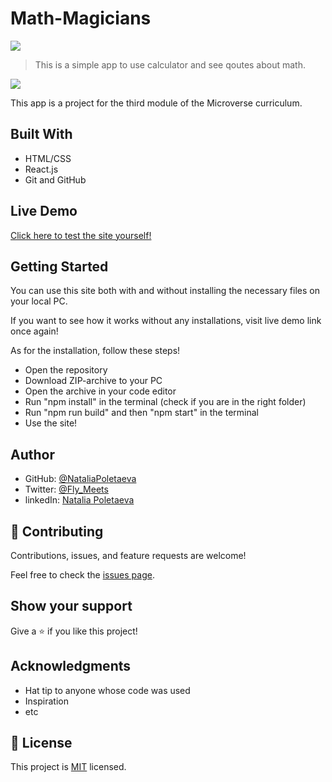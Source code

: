 # Math-Magicians

![](https://img.shields.io/badge/Microverse-blueviolet)

> This is a simple app to use calculator and see qoutes about math.

![](https://user-images.githubusercontent.com/91270103/149160530-3f4cb2b8-67ac-417b-a7cc-153061dbe7d4.png)


This app is a project for the third module of the Microverse curriculum.

## Built With

- HTML/CSS
- React.js
- Git and GitHub

## Live Demo

[Click here to test the site yourself!](https://sleepy-panini-905730.netlify.app/home)

## Getting Started

You can use this site both with and without installing the necessary files on your local PC. 

If you want to see how it works without any installations, visit live demo link once again!

As for the installation, follow these steps!

- Open the repository
- Download ZIP-archive to your PC
- Open the archive in your code editor
- Run "npm install" in the terminal (check if you are in the right folder)
- Run "npm run build" and then "npm start" in the terminal
- Use the site!

## Author

- GitHub: [@NataliaPoletaeva](https://github.com/NataliaPoletaeva)
- Twitter: [@Fly_Meets](https://twitter.com/Fly_Meets)
- linkedIn: [Natalia Poletaeva](https://www.linkedin.com/in/natalia-poletaeva-b9a5b0222/)

## 🤝 Contributing

Contributions, issues, and feature requests are welcome!

Feel free to check the [issues page](../../issues/).

## Show your support

Give a ⭐️ if you like this project!

## Acknowledgments

- Hat tip to anyone whose code was used
- Inspiration
- etc

## 📝 License

This project is [MIT](./LICENSE) licensed.
